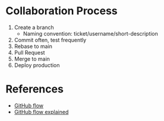 # Collaboration Process
1. Create a branch
	* Naming convention: ticket/username/short-description
2. Commit often, test frequently
3. Rebase to main
4. Pull Request
5. Merge to main
6. Deploy production
# References
* [GitHub flow](https://docs.github.com/en/get-started/using-github/github-flow)
* [GitHub flow explained](https://scottchacon.com/2011/08/31/github-flow/)
<!--stackedit_data:
eyJoaXN0b3J5IjpbNTQzMTE2NzU1LC0zNzk1NDMxOTQsLTIwOD
g3NDY2MTIsLTMzMjQ1NTM2M119
-->